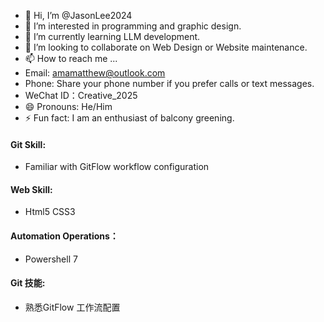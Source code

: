 - 👋 Hi, I’m @JasonLee2024
- 👀 I’m interested in programming and graphic design.
- 🌱 I’m currently learning LLM development.
- 💞️ I’m looking to collaborate on Web Design or Website maintenance.
- 📫 How to reach me ...
- Email: amamatthew@outlook.com
- Phone: Share your phone number if you prefer calls or text messages.
- WeChat ID：Creative_2025
- 😄 Pronouns: He/Him
- ⚡ Fun fact: I am an enthusiast of balcony greening.

<!---
JasonLee2024/JasonLee2024 is a ✨ special ✨ repository because its `README.md` (this file) appears on your GitHub profile.
You can click the Preview link to take a look at your changes.
--->

#### Git Skill:
* Familiar with GitFlow workflow configuration

#### Web Skill:
* Html5 CSS3

#### Automation Operations：
* Powershell 7

#### Git 技能:
* 熟悉GitFlow 工作流配置


